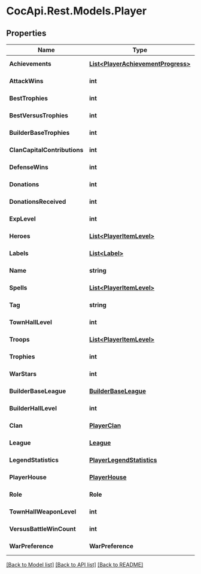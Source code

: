 # CocApi.Rest.Models.Player

## Properties

Name | Type | Description | Notes
------------ | ------------- | ------------- | -------------
**Achievements** | [**List&lt;PlayerAchievementProgress&gt;**](PlayerAchievementProgress.md) |  | [optional] [readonly] 
**AttackWins** | **int** |  | [optional] [readonly] 
**BestTrophies** | **int** |  | [optional] [readonly] 
**BestVersusTrophies** | **int** |  | [optional] [readonly] 
**BuilderBaseTrophies** | **int** |  | [optional] [readonly] 
**ClanCapitalContributions** | **int** |  | [optional] [readonly] 
**DefenseWins** | **int** |  | [optional] [readonly] 
**Donations** | **int** |  | [optional] [readonly] 
**DonationsReceived** | **int** |  | [optional] [readonly] 
**ExpLevel** | **int** |  | [optional] [readonly] 
**Heroes** | [**List&lt;PlayerItemLevel&gt;**](PlayerItemLevel.md) |  | [optional] [readonly] 
**Labels** | [**List&lt;Label&gt;**](Label.md) |  | [optional] [readonly] 
**Name** | **string** |  | [optional] [readonly] 
**Spells** | [**List&lt;PlayerItemLevel&gt;**](PlayerItemLevel.md) |  | [optional] [readonly] 
**Tag** | **string** |  | [optional] [readonly] 
**TownHallLevel** | **int** |  | [optional] [readonly] 
**Troops** | [**List&lt;PlayerItemLevel&gt;**](PlayerItemLevel.md) |  | [optional] [readonly] 
**Trophies** | **int** |  | [optional] [readonly] 
**WarStars** | **int** |  | [optional] [readonly] 
**BuilderBaseLeague** | [**BuilderBaseLeague**](BuilderBaseLeague.md) |  | [optional] [readonly] 
**BuilderHallLevel** | **int** |  | [optional] [readonly] 
**Clan** | [**PlayerClan**](PlayerClan.md) |  | [optional] [readonly] 
**League** | [**League**](League.md) |  | [optional] [readonly] 
**LegendStatistics** | [**PlayerLegendStatistics**](PlayerLegendStatistics.md) |  | [optional] [readonly] 
**PlayerHouse** | [**PlayerHouse**](PlayerHouse.md) |  | [optional] [readonly] 
**Role** | **Role** |  | [optional] [readonly] 
**TownHallWeaponLevel** | **int** |  | [optional] [readonly] 
**VersusBattleWinCount** | **int** |  | [optional] [readonly] 
**WarPreference** | **WarPreference** |  | [optional] [readonly] 

[[Back to Model list]](../../README.md#documentation-for-models) [[Back to API list]](../../README.md#documentation-for-api-endpoints) [[Back to README]](../../README.md)

